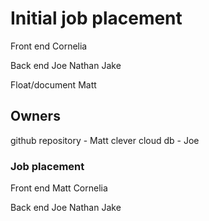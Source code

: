 # Initial job placement

Front end
Cornelia

Back end
Joe
Nathan
Jake

Float/document
Matt

## Owners

github repository - Matt
clever cloud db - Joe


### Job placement

Front end
Matt
Cornelia

Back end
Joe
Nathan
Jake
